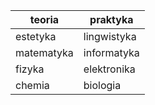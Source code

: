 |teoria|praktyka|
|---|----|
|estetyka|lingwistyka|
|matematyka|informatyka|
|fizyka|elektronika|
|chemia|biologia|
